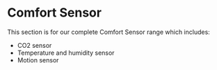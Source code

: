 # Comfort Sensor

This section is for our complete Comfort Sensor range which includes:
* CO2 sensor
* Temperature and humidity sensor
* Motion sensor